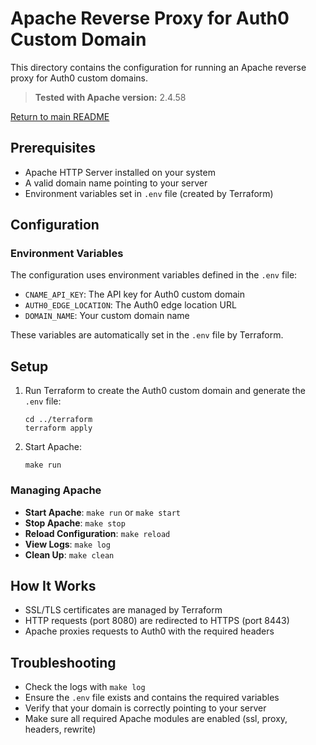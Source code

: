 # Apache Reverse Proxy for Auth0 Custom Domain

This directory contains the configuration for running an Apache reverse proxy for Auth0 custom domains.

> **Tested with Apache version:** 2.4.58

[Return to main README](../README.md)

## Prerequisites

- Apache HTTP Server installed on your system
- A valid domain name pointing to your server
- Environment variables set in `.env` file (created by Terraform)

## Configuration

### Environment Variables

The configuration uses environment variables defined in the `.env` file:

- `CNAME_API_KEY`: The API key for Auth0 custom domain
- `AUTH0_EDGE_LOCATION`: The Auth0 edge location URL
- `DOMAIN_NAME`: Your custom domain name

These variables are automatically set in the `.env` file by Terraform.

## Setup

1. Run Terraform to create the Auth0 custom domain and generate the `.env` file:
   ```
   cd ../terraform
   terraform apply
   ```

2. Start Apache:
   ```
   make run
   ```

### Managing Apache

- **Start Apache**: `make run` or `make start`
- **Stop Apache**: `make stop`
- **Reload Configuration**: `make reload`
- **View Logs**: `make log`
- **Clean Up**: `make clean`

## How It Works

- SSL/TLS certificates are managed by Terraform
- HTTP requests (port 8080) are redirected to HTTPS (port 8443)
- Apache proxies requests to Auth0 with the required headers

## Troubleshooting

- Check the logs with `make log`
- Ensure the `.env` file exists and contains the required variables
- Verify that your domain is correctly pointing to your server
- Make sure all required Apache modules are enabled (ssl, proxy, headers, rewrite)